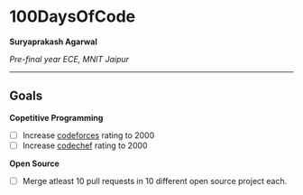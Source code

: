 # 100DaysOfCode

**Suryaprakash Agarwal**

*Pre-final year ECE, MNIT Jaipur*

---

## Goals

**Copetitive Programming**
- [ ] Increase [codeforces](https://www.codeforces.com/profile/surya1231) rating to 2000
- [ ] Increase [codechef](https://www.codechef.com/users/surya_1231) rating to 2000

**Open Source**
- [ ] Merge atleast 10 pull requests in 10 different open source project each.

